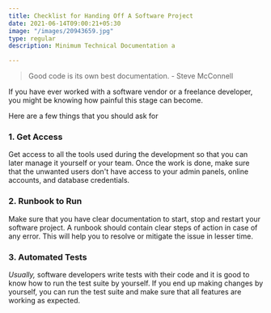 ```yaml
---
title: Checklist for Handing Off A Software Project
date: 2021-06-14T09:00:21+05:30
image: "/images/20943659.jpg"
type: regular
description: Minimum Technical Documentation a

---
```

> Good code is its own best documentation. - Steve McConnell

If you have ever worked with a software vendor or a freelance developer, you might be knowing how painful this stage can become. 

Here are a few things that you should ask for

### 1. Get Access

Get access to all the tools used during the development so that you can later manage it yourself or your team. Once the work is done, make sure that the unwanted users don't have access to your admin panels, online accounts, and database credentials.

### 2. Runbook to Run

Make sure that you have clear documentation to start, stop and restart your software project. A runbook should contain clear steps of action in case of any error. This will help you to resolve or mitigate the issue in lesser time.

### 3. Automated Tests

_Usually,_ software developers write tests with their code and it is good to know how to run the test suite by yourself. If you end up making changes by yourself, you can run the test suite and make sure that all features are working as expected.
